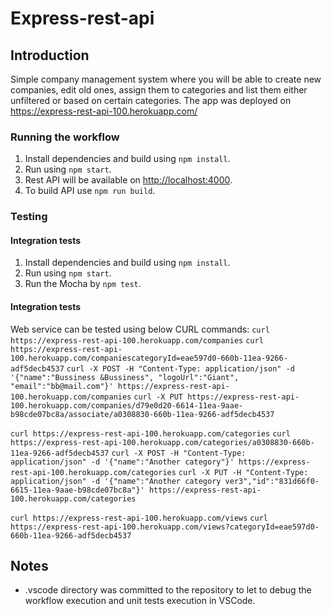 # Express-rest-api

## Introduction
Simple company management system where you will be able to create new companies, edit old ones, assign them to categories and list them either unfiltered or based on certain categories.
The app was deployed on https://express-rest-api-100.herokuapp.com/

### Running the workflow
1. Install dependencies and build using `npm install`.
3. Run using `npm start`.
3. Rest API will be available on [http://localhost:4000](http://localhost:3000).
4. To build API use `npm run build`.

### Testing
#### Integration tests
1. Install dependencies and build using `npm install`.
3. Run using `npm start`.
3. Run the Mocha by `npm test`.

#### Integration tests
Web service can be tested using below CURL commands:
`curl https://express-rest-api-100.herokuapp.com/companies`
`curl https://express-rest-api-100.herokuapp.com/companiescategoryId=eae597d0-660b-11ea-9266-adf5decb4537`
`curl -X POST -H "Content-Type: application/json" -d '{"name":"Bussiness &Bussiness", "logoUrl":"Giant", "email":"bb@mail.com"}' https://express-rest-api-100.herokuapp.com/companies`
`curl -X PUT https://express-rest-api-100.herokuapp.com/companies/d79e0d20-6614-11ea-9aae-b98cde07bc8a/associate/a0308830-660b-11ea-9266-adf5decb4537`

`curl https://express-rest-api-100.herokuapp.com/categories`
`curl https://express-rest-api-100.herokuapp.com/categories/a0308830-660b-11ea-9266-adf5decb4537`
`curl -X POST -H "Content-Type: application/json" -d '{"name":"Another category"}' https://express-rest-api-100.herokuapp.com/categories`
`curl -X PUT -H "Content-Type: application/json" -d '{"name":"Another category ver3","id":"831d66f0-6615-11ea-9aae-b98cde07bc8a"}' https://express-rest-api-100.herokuapp.com/categories`

`curl https://express-rest-api-100.herokuapp.com/views`
`curl https://express-rest-api-100.herokuapp.com/views?categoryId=eae597d0-660b-11ea-9266-adf5decb4537`

## Notes
* .vscode directory was committed to the repository to let to debug the workflow execution and unit tests execution in VSCode.